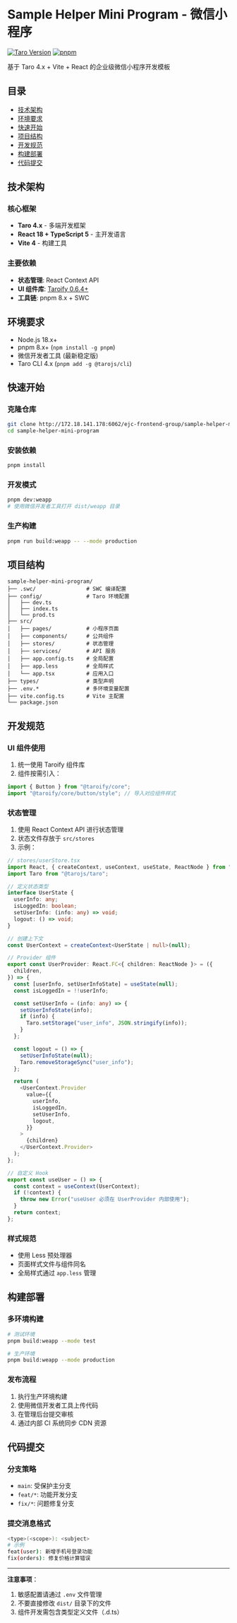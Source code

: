 # Sample Helper Mini Program - 微信小程序

[![Taro Version](https://img.shields.io/badge/Taro-4.0.0+-blue.svg)](https://taro.js.org/)
[![pnpm](https://img.shields.io/badge/pnpm-8.x+-orange.svg)](https://pnpm.io/)

基于 Taro 4.x + Vite + React 的企业级微信小程序开发模板

## 目录

- [技术架构](#技术架构)
- [环境要求](#环境要求)
- [快速开始](#快速开始)
- [项目结构](#项目结构)
- [开发规范](#开发规范)
- [构建部署](#构建部署)
- [代码提交](#代码提交)

## 技术架构

### 核心框架

- **Taro 4.x** - 多端开发框架
- **React 18 + TypeScript 5** - 主开发语言
- **Vite 4** - 构建工具

### 主要依赖

- **状态管理**: React Context API
- **UI 组件库**: [Taroify 0.6.4+](https://taroify.github.io/taroify.com/introduce/)
- **工具链**: pnpm 8.x + SWC

## 环境要求

- Node.js 18.x+
- pnpm 8.x+ (`npm install -g pnpm`)
- 微信开发者工具 (最新稳定版)
- Taro CLI 4.x (`pnpm add -g @tarojs/cli`)

## 快速开始

### 克隆仓库

```bash
git clone http://172.18.141.178:6062/ejc-frontend-group/sample-helper-mini-program.git
cd sample-helper-mini-program
```

### 安装依赖

```bash
pnpm install
```

### 开发模式

```bash
pnpm dev:weapp
# 使用微信开发者工具打开 dist/weapp 目录
```

### 生产构建

```bash
pnpm run build:weapp -- --mode production
```

## 项目结构

```text
sample-helper-mini-program/
├── .swc/                # SWC 编译配置
├── config/              # Taro 环境配置
│   ├── dev.ts
│   ├── index.ts
│   └── prod.ts
├── src/
│   ├── pages/           # 小程序页面
│   ├── components/      # 公共组件
│   ├── stores/          # 状态管理
│   ├── services/        # API 服务
│   ├── app.config.ts    # 全局配置
│   ├── app.less         # 全局样式
│   └── app.tsx          # 应用入口
├── types/               # 类型声明
├── .env.*               # 多环境变量配置
├── vite.config.ts       # Vite 主配置
└── package.json
```

## 开发规范

### UI 组件使用

1. 统一使用 Taroify 组件库
2. 组件按需引入：

```typescript
import { Button } from "@taroify/core";
import "@taroify/core/button/style"; // 导入对应组件样式
```

### 状态管理

1. 使用 React Context API 进行状态管理
2. 状态文件存放于 `src/stores`
3. 示例：

```typescript
// stores/userStore.tsx
import React, { createContext, useContext, useState, ReactNode } from "react";
import Taro from "@tarojs/taro";

// 定义状态类型
interface UserState {
  userInfo: any;
  isLoggedIn: boolean;
  setUserInfo: (info: any) => void;
  logout: () => void;
}

// 创建上下文
const UserContext = createContext<UserState | null>(null);

// Provider 组件
export const UserProvider: React.FC<{ children: ReactNode }> = ({
  children,
}) => {
  const [userInfo, setUserInfoState] = useState(null);
  const isLoggedIn = !!userInfo;

  const setUserInfo = (info: any) => {
    setUserInfoState(info);
    if (info) {
      Taro.setStorage("user_info", JSON.stringify(info));
    }
  };

  const logout = () => {
    setUserInfoState(null);
    Taro.removeStorageSync("user_info");
  };

  return (
    <UserContext.Provider
      value={{
        userInfo,
        isLoggedIn,
        setUserInfo,
        logout,
      }}
    >
      {children}
    </UserContext.Provider>
  );
};

// 自定义 Hook
export const useUser = () => {
  const context = useContext(UserContext);
  if (!context) {
    throw new Error("useUser 必须在 UserProvider 内部使用");
  }
  return context;
};
```

### 样式规范

- 使用 Less 预处理器
- 页面样式文件与组件同名
- 全局样式通过 `app.less` 管理

## 构建部署

### 多环境构建

```bash
# 测试环境
pnpm build:weapp --mode test

# 生产环境
pnpm build:weapp --mode production
```

### 发布流程

1. 执行生产环境构建
2. 使用微信开发者工具上传代码
3. 在管理后台提交审核
4. 通过内部 CI 系统同步 CDN 资源

## 代码提交

### 分支策略

- `main`: 受保护主分支
- `feat/*`: 功能开发分支
- `fix/*`: 问题修复分支

### 提交消息格式

```bash
<type>(<scope>): <subject>
# 示例
feat(user): 新增手机号登录功能
fix(orders): 修复价格计算错误
```

---

**注意事项**：

1. 敏感配置请通过 `.env` 文件管理
2. 不要直接修改 `dist/` 目录下的文件
3. 组件开发需包含类型定义文件（.d.ts）
